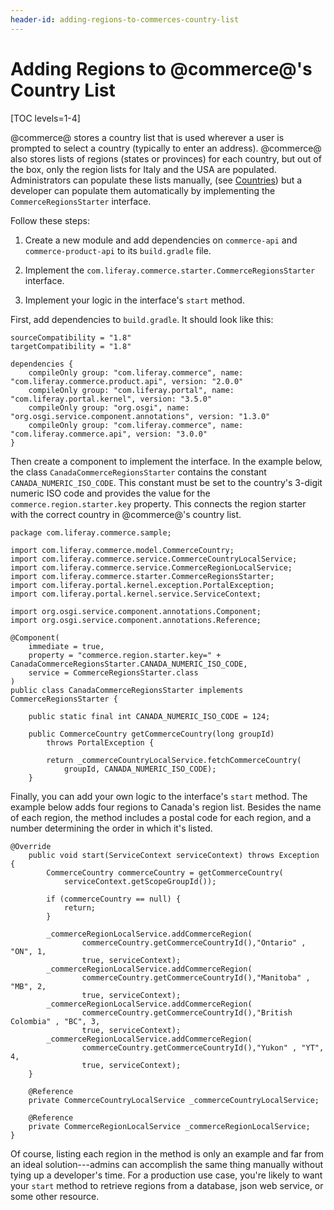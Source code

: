 ```yaml
---
header-id: adding-regions-to-commerces-country-list
---
```


# Adding Regions to @commerce@'s Country List

[TOC levels=1-4]

@commerce@ stores a country list that is used wherever a user is prompted to
select a country (typically to enter an address). @commerce@ also stores lists
of regions (states or provinces) for each country, but out of the box, only the
region lists for Italy and the USA are populated. Administrators can populate
these lists manually, (see
[Countries](web/commerce/documentation/-/knowledge_base/1-0/countries)) but a
developer can populate them automatically by implementing the
`CommerceRegionsStarter` interface.

Follow these steps:

1.  Create a new module and add dependencies on `commerce-api` and
    `commerce-product-api` to its `build.gradle` file.

2.  Implement the `com.liferay.commerce.starter.CommerceRegionsStarter` interface.

3.  Implement your logic in the interface's `start` method.

First, add dependencies to `build.gradle`. It should look like this:

    sourceCompatibility = "1.8"
    targetCompatibility = "1.8"

    dependencies {
        compileOnly group: "com.liferay.commerce", name: "com.liferay.commerce.product.api", version: "2.0.0"
        compileOnly group: "com.liferay.portal", name: "com.liferay.portal.kernel", version: "3.5.0"
        compileOnly group: "org.osgi", name: "org.osgi.service.component.annotations", version: "1.3.0"
        compileOnly group: "com.liferay.commerce", name: "com.liferay.commerce.api", version: "3.0.0"
    }

Then create a component to implement the interface. In the example below, the
class `CanadaCommerceRegionsStarter` contains the constant
`CANADA_NUMERIC_ISO_CODE`. This constant must be set to the country's 3-digit
numeric ISO code and provides the value for the `commerce.region.starter.key` property.
This connects the region starter with the correct country in @commerce@'s
country list.

    package com.liferay.commerce.sample;

    import com.liferay.commerce.model.CommerceCountry;
    import com.liferay.commerce.service.CommerceCountryLocalService;
    import com.liferay.commerce.service.CommerceRegionLocalService;
    import com.liferay.commerce.starter.CommerceRegionsStarter;
    import com.liferay.portal.kernel.exception.PortalException;
    import com.liferay.portal.kernel.service.ServiceContext;

    import org.osgi.service.component.annotations.Component;
    import org.osgi.service.component.annotations.Reference;

    @Component(
        immediate = true,
        property = "commerce.region.starter.key=" + CanadaCommerceRegionsStarter.CANADA_NUMERIC_ISO_CODE,
        service = CommerceRegionsStarter.class
    )
    public class CanadaCommerceRegionsStarter implements CommerceRegionsStarter {

        public static final int CANADA_NUMERIC_ISO_CODE = 124;

        public CommerceCountry getCommerceCountry(long groupId)
            throws PortalException {

            return _commerceCountryLocalService.fetchCommerceCountry(
                groupId, CANADA_NUMERIC_ISO_CODE);
        }

Finally, you can add your own logic to the interface's `start` method. The
example below adds four regions to Canada's region list. Besides the name of each
region, the method includes a postal code for each region, and a number
determining the order in which it's listed.

    @Override
        public void start(ServiceContext serviceContext) throws Exception {
            CommerceCountry commerceCountry = getCommerceCountry(
                serviceContext.getScopeGroupId());

            if (commerceCountry == null) {
                return;
            }

            _commerceRegionLocalService.addCommerceRegion(
                    commerceCountry.getCommerceCountryId(),"Ontario" , "ON", 1,
                    true, serviceContext);
            _commerceRegionLocalService.addCommerceRegion(
                    commerceCountry.getCommerceCountryId(),"Manitoba" , "MB", 2,
                    true, serviceContext);
            _commerceRegionLocalService.addCommerceRegion(
                    commerceCountry.getCommerceCountryId(),"British Colombia" , "BC", 3,
                    true, serviceContext);
            _commerceRegionLocalService.addCommerceRegion(
                    commerceCountry.getCommerceCountryId(),"Yukon" , "YT", 4,
                    true, serviceContext);
        }

        @Reference
        private CommerceCountryLocalService _commerceCountryLocalService;

        @Reference
        private CommerceRegionLocalService _commerceRegionLocalService;
    }

Of course, listing each region in the method is only an example and far from an
ideal solution---admins can accomplish the same thing manually without tying up
a developer's time. For a production use case, you're likely to want your
`start` method to retrieve regions from a database, json web service, or some
other resource.
